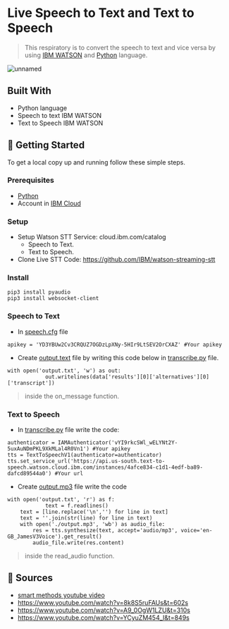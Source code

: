 



# Live Speech to Text and Text to Speech 

> This respiratory is to convert the speech to text and vice versa by using [IBM WATSON](https://cloud.ibm.com) and [Python](https://www.python.org/downloads/) language.

![unnamed](https://user-images.githubusercontent.com/66702376/125099767-0b7df680-e0e1-11eb-9d98-f6cf0a0e8ff9.png)



## Built With

- Python language
- Speech to text IBM WATSON
- Text to Speech IBM WATSON



## 🦾 Getting Started
To get a local copy up and running follow these simple steps.

### Prerequisites
* [Python](https://www.python.org/downloads/)
* Account in [IBM Cloud](https://cloud.ibm.com)

### Setup
* Setup Watson STT Service: cloud.ibm.com/catalog 
  * Speech to Text. 
  * Text to Speech.
* Clone Live STT Code: https://github.com/IBM/watson-streaming-stt 

### Install
```
pip3 install pyaudio
pip3 install websocket-client
``` 

### Speech to Text 
* In [speech.cfg](https://github.com/AsmaAbdullah1998/Live--Speech-to-Text-and-Text-to-Speech-/blob/main/speech.cfg) file
``` 
apikey = 'YD3YBUw2Cv3CRQUZ7OGDzLpXNy-5HIr9LtSEV2OrCXAZ' #Your apikey
```
* Create [output.text](https://github.com/AsmaAbdullah1998/Live--Speech-to-Text-and-Text-to-Speech-/blob/main/output.txt) file by writing this code below in [transcribe.py](https://github.com/AsmaAbdullah1998/Live--Speech-to-Text-and-Text-to-Speech-/blob/main/transcribe.py) file.
```
with open('output.txt', 'w') as out:
            out.writelines(data['results'][0]['alternatives'][0]['transcript'])
```
> inside the on_message function. 


### Text to Speech
* In [transcribe.py](https://github.com/AsmaAbdullah1998/Live--Speech-to-Text-and-Text-to-Speech-/blob/main/transcribe.py) file write the code: 
```
authenticator = IAMAuthenticator('vYI9rkcSWl_wELYNt2Y-5uxAuNDmPKL9XkMLal4R0Vn1') #Your apikey
tts = TextToSpeechV1(authenticator=authenticator)
tts.set_service_url('https://api.us-south.text-to-speech.watson.cloud.ibm.com/instances/4afce834-c1d1-4edf-ba89-dafcd89544a0') #Your url
```
* Create [output.mp3](https://github.com/AsmaAbdullah1998/Live--Speech-to-Text-and-Text-to-Speech-/blob/main/output.mp3) file write the code 
```
with open('output.txt', 'r') as f:
            text = f.readlines()
    text = [line.replace('\n','') for line in text]
    text = ''.join(str(line) for line in text)
    with open('./output.mp3', 'wb') as audio_file:
        res = tts.synthesize(text, accept='audio/mp3', voice='en-GB_JamesV3Voice').get_result()
        audio_file.write(res.content)
```
> inside the read_audio function. 








## 📝 Sources 

- [smart methods youtube video](https://www.youtube.com/watch?v=Z_N2aAHfiGU&t=5229s)
- https://www.youtube.com/watch?v=8k8S5ruFAUs&t=602s
- https://www.youtube.com/watch?v=A9_0OgW1LZU&t=310s
- https://www.youtube.com/watch?v=YCyuZM454_I&t=849s



